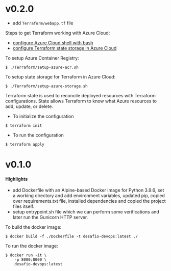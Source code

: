 # v0.2.0

* add `Terraform/webapp.tf` file
 
Steps to get Terraform working with Azure Cloud:
* [configure Azure Cloud shell with bash](https://docs.microsoft.com/en-us/azure/developer/terraform/get-started-cloud-shell-bash?tabs=bash)
* [configure Terraform state storage in Azure Cloud](https://docs.microsoft.com/en-us/azure/developer/terraform/store-state-in-azure-storage?tabs=azure-cli)

To setup Azure Container Registry:
```
$ ./Terraform/setup-azure-acr.sh
```

To setup state storage for Terraform in Azure Cloud:
```
$ ./Terraform/setup-azure-storage.sh
```
Terraform state is used to reconcile deployed resources with Terraform configurations. State allows Terraform to know what Azure resources to add, update, or delete.

* To initialize the configuration
``` 
$ terraform init 
```

* To run the configuration
``` 
$ terraform apply 
```

# v0.1.0


#### Highlights

* add Dockerfile with an Alpine-based Docker image for Python 3.9.6, set a working directory and add environment variables, updated pip, copied over requirements.txt file, installed dependencies and copied the project files itself.
* setup entrypoint.sh file which we can perform some verifications and later run the Gunicorn HTTP server.

To build the docker image:
```
$ docker build -f ./Dockerfile -t desafio-devops:latest ./

```

To run the docker image:
```
$ docker run -it \
    -p 8000:8000 \
    desafio-devops:latest
```